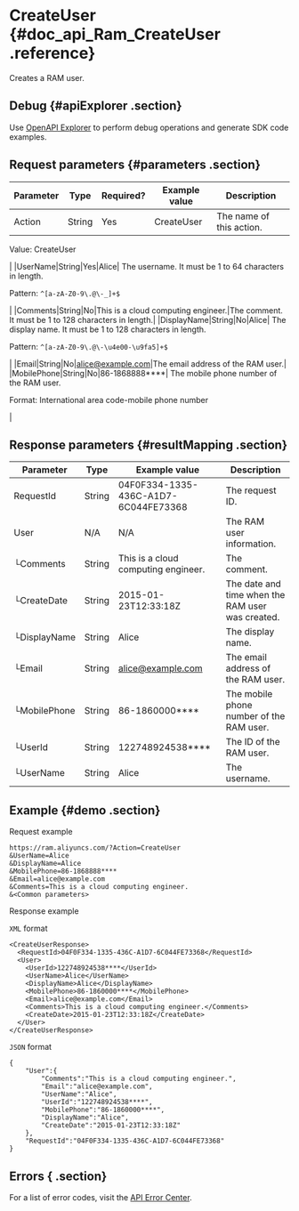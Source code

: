 # CreateUser {#doc_api_Ram_CreateUser .reference}

Creates a RAM user.

## Debug {#apiExplorer .section}

Use [OpenAPI Explorer](https://api.aliyun.com/#product=Ram&api=CreateUser) to perform debug operations and generate SDK code examples.

## Request parameters {#parameters .section}

|Parameter|Type|Required?|Example value|Description|
|---------|----|---------|-------------|-----------|
|Action|String|Yes|CreateUser| The name of this action.

 Value: CreateUser

 |
|UserName|String|Yes|Alice| The username. It must be 1 to 64 characters in length.

 Pattern: `^[a-zA-Z0-9\.@\-_]+$`

 |
|Comments|String|No|This is a cloud computing engineer.|The comment. It must be 1 to 128 characters in length.|
|DisplayName|String|No|Alice| The display name. It must be 1 to 128 characters in length.

 Pattern: `^[a-zA-Z0-9\.@\-\u4e00-\u9fa5]+$`

 |
|Email|String|No|alice@example.com|The email address of the RAM user.|
|MobilePhone|String|No|86-1868888\*\*\*\*| The mobile phone number of the RAM user.

 Format: International area code-mobile phone number

 |

## Response parameters {#resultMapping .section}

|Parameter|Type|Example value|Description|
|---------|----|-------------|-----------|
|RequestId|String|04F0F334-1335-436C-A1D7-6C044FE73368|The request ID.|
|User|N/A|N/A|The RAM user information.|
|└Comments|String|This is a cloud computing engineer.|The comment.|
|└CreateDate|String|2015-01-23T12:33:18Z|The date and time when the RAM user was created.|
|└DisplayName|String|Alice|The display name.|
|└Email|String|alice@example.com|The email address of the RAM user.|
|└MobilePhone|String|86-1860000\*\*\*\*|The mobile phone number of the RAM user.|
|└UserId|String|122748924538\*\*\*\*|The ID of the RAM user.|
|└UserName|String|Alice|The username.|

## Example {#demo .section}

Request example

``` {#request_demo}
https://ram.aliyuncs.com/?Action=CreateUser
&UserName=Alice
&DisplayName=Alice
&MobilePhone=86-1868888****
&Email=alice@example.com
&Comments=This is a cloud computing engineer.
&<Common parameters>
```

Response example

`XML` format

``` {#xml_return_success_demo}
<CreateUserResponse>
  <RequestId>04F0F334-1335-436C-A1D7-6C044FE73368</RequestId>
  <User>
    <UserId>122748924538****</UserId>
    <UserName>Alice</UserName>
    <DisplayName>Alice</DisplayName>
    <MobilePhone>86-1860000****</MobilePhone>
    <Email>alice@example.com</Email>
    <Comments>This is a cloud computing engineer.</Comments>
    <CreateDate>2015-01-23T12:33:18Z</CreateDate>
  </User>
</CreateUserResponse>
```

`JSON` format

``` {#json_return_success_demo}
{
    "User":{
        "Comments":"This is a cloud computing engineer.",
        "Email":"alice@example.com",
        "UserName":"Alice",
        "UserId":"122748924538****",
        "MobilePhone":"86-1860000****",
        "DisplayName":"Alice",
        "CreateDate":"2015-01-23T12:33:18Z"
    },
    "RequestId":"04F0F334-1335-436C-A1D7-6C044FE73368"
}
```

## Errors { .section}

For a list of error codes, visit the [API Error Center](https://error-center.alibabacloud.com/status/product/Ram?spm=5176.10421674.0.0.29c5cav7cav7Io).

